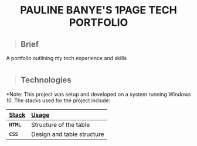 <div align=center>
<h1>PAULINE BANYE'S 1PAGE TECH PORTFOLIO</h1>
</div>


>## Brief

A portfolio outlining my tech experience and skills

#
> ## Technologies

<p align="justify">
*Note: This project was setup and developed on a system running Windows 10. The stacks used for the project include:
</p>

| <b><u>Stack</u></b>          | <b><u>Usage</u></b>   |
| :--------------------------- | :-------------------- |
| **`HTML`**             | Structure of the table |
| **`CSS`**               | Design and table structure  |